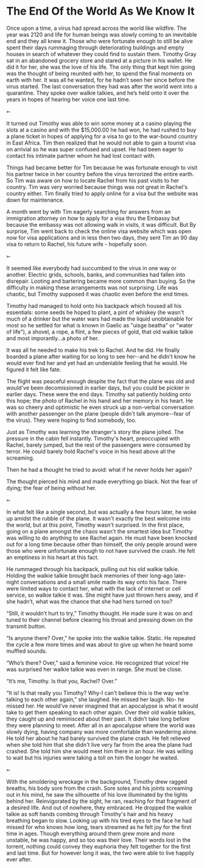 # The End Of the World As We Know It


Once upon a time, a virus had spread across the world like wildfire. The year was 2120 and life for human beings was slowly coming to an inevitable end and they all knew it. Those who were fortunate enough to still be alive spent their days rummaging through deteriorating buildings and empty houses in search of whatever they could find to sustain them. Timothy Gray sat in an abandoned grocery store and stared at a picture in his wallet. He did it for her, she was the love of his life. The only thing that kept him going was the thought of being reunited with her, to spend the final moments on earth with her. It was all he wanted, for he hadn’t seen her since before the virus started. The last conversation they had was after the world went into a quarantine. They spoke over walkie talkies, and he’s held onto it over the years in hopes of hearing her voice one last time.

⤜

It turned out Timothy was able to win some money at a casino playing the slots at a casino and with the $15,000.00 he had won, he had rushed to buy a plane ticket in hopes of applying for a visa to go to the war-bound country in East Africa. Tim then realized that he would not able to gain a tourist visa on arrivial so he was super confused and upset. He had been eager to contact his intimate partner whom he had lost contact with.

Things had became better for Tim because he was fortunate enough to visit his partner twice in her country before the virus terrorized the entire earth. So Tim was aware on how to locate Rachel from his past visits to her country. Tim was very worried because things was not great in Rachel's country either. Tim finally tried to apply online for a visa but the website was down for maintenance.

A month went by with Tim eagerly searching for answers from an immigration attorney on how to apply for a visa thru the Embassy but because the embassy was not allowing walk in visits, it was difficult. But By surprise, Tim went back to check the online visa website which was open now for visa applications and in less then two days, they sent Tim an 90 day visa to return to Rachel, his future wife - hopefully soon.

⤜

It seemed like everybody had succumbed to the virus in one way or another. Electric grids, schools, banks, and communities had fallen into disrepair. Looting and bartering became more common than buying. So the difficulty in making these arrangements was not surprising. Life was chaotic, but Timothy supposed it was chaotic even before the end times.

Timothy had managed to hold onto his backpack which housed all his essentials: some seeds he hoped to plant, a pint of whiskey (he wasn't much of a drinker but the water wars had made the liquid unobtainable for most so he settled for what is known in Gaelic as "uisge beatha" or "water of life"), a shovel, a rope, a flint, a few pieces of gold, that old walkie talkie and most imporantly...a photo of her. 

It was all he needed to make his trek to Rachel. And he did. He finally boarded a plane after waiting for so long to see her--and he didn't know he would ever find her and yet had an undeniable feeling that he would. He figured it felt like fate. 

The flight was peaceful enough despite the fact that the plane was old and would've been decomissioned in earlier days, but you could be pickier in earlier days. These were the end days. Timothy sat patiently holding onto this hope; the photo of Rachel in his hand and her memory in his heart. He was so cheery and optimistic he even struck up a non-verbal conversation with another passenger on the plane (people didn't talk anymore--fear of the virus). They were hoping to find somebody, too. 

Just as Timothy was learning the stranger's story the plane jolted. The pressure in the cabin fell instantly. Timothy's heart, preoccupied with Rachel, barely jumped, but the rest of the passengers were consumed by terror. He could barely hold Rachel's voice in his head above all the screaming. 

Then he had a thought he tried to avoid: what if he never holds her again?

The thought pierced his mind and made everything go black. Not the fear of dying; the fear of being without her.

⤜

In what felt like a single second, but was actually a few hours later, he woke up amidst the rubble of the plane. It wasn't exactly the best welcome into the world, but at this point, Timothy wasn't surprised. In the first place, going on a plane amongst the chaos wasn't the smartest idea but Timothy was willing to do anything to see Rachel again. He must have been knocked out for a long time because other than himself, the only people around were those who were unfortunate enough to not have survived the crash. He felt an emptiness in his heart at this fact.

He rummaged through his backpack, pulling out his old walkie talkie. Holding the walkie talkie brought back memories of their long-ago late-night conversations and a small smile made its way onto his face. There were limited ways to contact her, what with the lack of internet or cell service, so walkie talkie it was. She might have just thrown hers away, and if she hadn’t, what was the chance that she had hers turned on too?

“Still, it wouldn’t hurt to try,” Timothy thought. He made sure it was on and tuned to their channel before clearing his throat and pressing down on the transmit button.

“Is anyone there? Over,” he spoke into the walkie talkie. Static. He repeated the cycle a few more times and was about to give up when he heard some muffled sounds.

“Who’s there? Over,” said a feminine voice. He recognized that voice! He was surprised her walkie talkie was even in range. She must be close.

“It’s me, Timothy. Is that you, Rachel? Over.”

“It is! Is that really you Timothy? Why-I can’t believe this is the way we’re talking to each other again,” she laughed. He missed her laugh. No- he missed her. He would’ve never imagined that an apocalypse is what it would take to get them speaking to each other again. Over their old walkie talkies, they caught up and reminisced about their past. It didn’t take long before they were planning to meet. After all in an apocalypse where the world was slowly dying, having company was more comfortable than wandering alone. He told her about he had barely survived the plane crash. He felt relieved when she told him that she didn't live very far from the area the plane had crashed. She told him she would meet him there in an hour. He was willing to wait but his injuries were taking a toll on him the longer he waited.

⤜

With the smoldering wreckage in the background, Timothy drew ragged breaths, his body sore from the crash. Sore soles and his joints screaming out in his mind, he saw the silhouette of his love illuminated by the lights behind her. Reinvigorated by the sight, he ran, reaching for that fragment of a desired life. And out of nowhere, they embraced. He dropped the walkie talkie as soft hands combing through Timothy's hair and his heavy breathing began to slow. Looking up with his tired eyes to the face he had missed for who knows how long, tears streamed as he felt joy for the first time in ages. Though everything around them grew more and more unstable, he was happy, and so too was their love. Their words lost in the torrent, nothing could convey they euphoria they felt together for the first and last time. But for however long it was, the two were able to live happily ever after.
